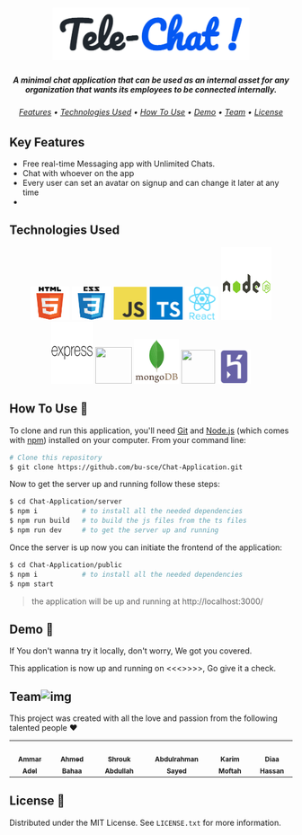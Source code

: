 <h1 align="center">
  <img src="./_assets/Capture-removebg-preview.png"  width="350">
</h1>


<h5 align="center">A minimal chat application that can be used as an internal asset for any organization that wants its employees to be connected internally.</h5>

<h6>
    <p align="center">
       	<a href="#key-features">Features</a> •
  		<a href="#technologies-used">Technologies Used</a> •
  		<a href="https://github.com/bu-sce/Chat-Application#how-to-use-pencil">How To Use</a> •
  		<a href="https://github.com/bu-sce/Chat-Application#demo-robot">Demo</a> •
 		<a href="#team">Team</a> •
  		<a href="https://github.com/bu-sce/Chat-Application#license-bookmark">License</a>    
	</p>
</h6>


## Key Features

- Free real-time Messaging app with Unlimited Chats.
- Chat with whoever on the app
- Every user can set an avatar on signup and can change it later at any time
- 

## Technologies Used

<p align="center">
	<img src="https://raw.githubusercontent.com/devicons/devicon/master/icons/html5/html5-original-wordmark.svg" alt="html5" width="70" height="60"/>
	<img src="https://raw.githubusercontent.com/devicons/devicon/master/icons/css3/css3-original-wordmark.svg" alt="css3" width="70" height="60" />
	<img src="https://raw.githubusercontent.com/devicons/devicon/master/icons/javascript/javascript-original.svg" alt="javascript" width="60" height="60" />
	<img src="https://raw.githubusercontent.com/devicons/devicon/master/icons/typescript/typescript-original.svg" alt="typescript" width="60" height="60" />
    <img src="https://raw.githubusercontent.com/devicons/devicon/master/icons/react/react-original-wordmark.svg" alt="react" width="60" height="60"  />
    <img src="https://raw.githubusercontent.com/devicons/devicon/master/icons/nodejs/nodejs-original-wordmark.svg" alt="nodejs" width="90" height="130"  />
    <img src="https://raw.githubusercontent.com/devicons/devicon/master/icons/express/express-original-wordmark.svg" alt="express" width="75" height="110"/>
    <img src="https://socket.io/images/logo-dark.svg" width="65" height="65" />
    <img src="https://raw.githubusercontent.com/devicons/devicon/master/icons/mongodb/mongodb-original-wordmark.svg" alt="mongodb" width="80" height="80" />
    <img src="https://camo.githubusercontent.com/b7ea09b0c030ae14623cfc3a52ab3ee0d07e0259a1b230139e65ba00454327c9/68747470733a2f2f70726f66696c696e61746f722e7269736861762e6465762f736b696c6c732d6173736574732f6769742d73636d2d69636f6e2e737667" width="60" height="60" />
    <img src="https://raw.githubusercontent.com/devicons/devicon/master/icons/heroku/heroku-plain.svg" alt="heroku" width="60" height="60" /></p>

## How To Use :pencil:

To clone and run this application, you'll need [Git](https://git-scm.com/) and [Node.js](https://nodejs.org/en/download/) (which comes with [npm](http://npmjs.com/)) installed on your computer. From your command line:

```bash
# Clone this repository
$ git clone https://github.com/bu-sce/Chat-Application.git
```

Now to get the server up and running follow these steps:

```bash
$ cd Chat-Application/server
$ npm i           # to install all the needed dependencies
$ npm run build   # to build the js files from the ts files
$ npm run dev     # to get the server up and running
```

Once the server is up now you can initiate the frontend of the application:

```bash
$ cd Chat-Application/public
$ npm i           # to install all the needed dependencies
$ npm start
```

> the application will be up and running at http://localhost:3000/

## Demo :robot:

If You don't wanna try it locally, don't worry, We got you covered.

This application is now up and running on <<<>>>>, Go give it a check.

## Team<img src="https://camo.githubusercontent.com/ec0df7b334d15078e980be8f26f35f1bd6f004eaa4a121db42fed361360c1817/68747470733a2f2f6d656469612e67697068792e636f6d2f6d656469612f4c6e516a7057614f4e386e68723231764e572f67697068792e676966" alt="img" width="60"  height="40"/>

This project was created with all the love and passion from the following talented people :heart:

<table>
  <tr>
    <td align="center"><a href="https://github.com/ammaradel17"><img src="https://avatars.githubusercontent.com/u/47745294?v=4" width="100px;" alt=""/><br /><sub><b>Ammar Adel</b></sub></a><br /></td>
    <td align="center"><a href="https://github.com/A-bahaa"><img src="https://avatars.githubusercontent.com/u/65967989?v=4" width="100px;" alt=""/><br /><sub><b>Ahmed Bahaa</b></sub></a><br /></td>
    <td align="center"><a href="https://github.com/Shrouk-Abdullah"><img src="https://ca.slack-edge.com/T03LLC5SCSD-U03L1B1EAUW-b06cc0eebeec-512" width="100px;" alt=""/><br/><sub><b>Shrouk Abdullah</b></sub></a><br /></td>
    <td align="center"><a href="https://github.com/abdelrahman-Sayed-abdelhamid"><img src="https://avatars.githubusercontent.com/u/66284414?v=4" width="100px;" alt=""/><br /><sub><b>Abdulrahman Sayed
</b></sub></a><br /></td>
    <td align="center"><a href="https://github.com/karim-moftah"><img src="https://scontent.fcai19-6.fna.fbcdn.net/v/t1.6435-9/161780735_1677559142452766_938213223228512265_n.jpg?_nc_cat=104&ccb=1-7&_nc_sid=09cbfe&_nc_ohc=dObYyimwB48AX8fKzkA&_nc_ht=scontent.fcai19-6.fna&oh=00_AT-VrvDWEuC_zx1UeG70RoAEpAw_F5GrZk-IZwxKS466pg&oe=631BBAFE" width="100px;" alt=""/><br /><sub><b>Karim Moftah</b></sub></a><br /></td>
    <td align="center"><a href="https://github.com/BU9D4DDY"><img src="https://scontent.fcai19-6.fna.fbcdn.net/v/t39.30808-6/241967366_374834414103110_2929536388284615253_n.jpg?_nc_cat=107&ccb=1-7&_nc_sid=174925&_nc_ohc=JJxpqPtQvlEAX_6MVjF&_nc_ht=scontent.fcai19-6.fna&oh=00_AT-8zzkhLipWaKpBRTjB7Ndy7tsicrH50z_pHNUb4sQ3Dw&oe=62FB9A8A" width="100px;" alt=""/><br /><sub><b>Diaa Hassan</b></sub></a><br /></td>
    </tr>
</table>




## License :bookmark:

Distributed under the MIT License. See `LICENSE.txt` for more information.
